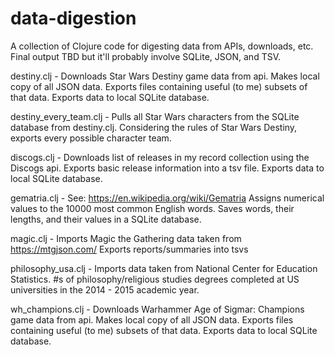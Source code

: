 # data-digestion

A collection of Clojure code for digesting data from APIs, downloads, etc. Final output TBD but it'll probably involve SQLite, JSON, and TSV.


destiny.clj - Downloads Star Wars Destiny game data from api. 
              Makes local copy of all JSON data.
              Exports files containing useful (to me) subsets of that data. 
              Exports data to local SQLite database.
              

destiny_every_team.clj - Pulls all Star Wars characters from the SQLite database from destiny.clj.
                         Considering the rules of Star Wars Destiny, exports every possible character team.

discogs.clj - Downloads list of releases in my record collection using the Discogs api.
              Exports basic release information into a tsv file.
              Exports data to local SQLite database.

gematria.clj - See: https://en.wikipedia.org/wiki/Gematria
               Assigns numerical values to the 10000 most common English words.
               Saves words, their lengths, and their values in a SQLite database.
               

magic.clj  - Imports Magic the Gathering data taken from https://mtgjson.com/
             Exports reports/summaries into tsvs

philosophy_usa.clj - Imports data taken from National Center for Education Statistics.
                     #s of philosophy/religious studies degrees 
                     completed at US universities in the 2014 - 2015 academic year.
                     
wh_champions.clj - Downloads Warhammer Age of Sigmar: Champions game data from api. 
                   Makes local copy of all JSON data.
                   Exports files containing useful (to me) subsets of that data. 
                   Exports data to local SQLite database.

